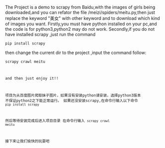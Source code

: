 The Project is a demo to scrapy  from Baidu,with the images of girls being downloaded,and you can refator the file /meizi/spiders/meitu.py,then just replace the keyword "美女" with other keyword and to download which kind of images you want.
Firstly,you must have python installed  on your pc,and the code is for python3,python2 may do not work.
Secondly,if you do not have installed scrapy ,just run the command 

<code>pip install scrapy</code>

then change the current dir to the project ,input the command follow:

<code>scrapy crawl meitu</cdoe>

and then just enjoy it!!



项目为从百度图片爬取妹子图片，如果没有安装python请安装，选择python3版本 不保证python2之下能正常运行。
如果还没安装scrapy,在命令行输入以下命令
<code>pip install scrapy</code>

然后等待安装完成后进入项目目录
在命令行输入
<code>scrapy crawl meitu</code>

接下来让我们愉快的玩耍吧
